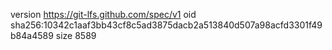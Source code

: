 version https://git-lfs.github.com/spec/v1
oid sha256:10342c1aaf3bb43cf8c5ad3875dacb2a513840d507a98acfd3301f49b84a4589
size 8589
